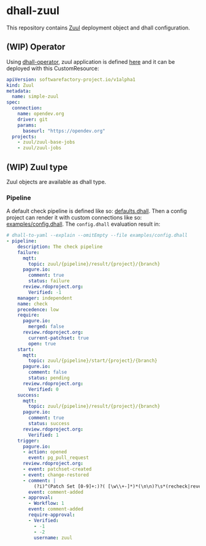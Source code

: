 # dhall-zuul

This repository contains [Zuul](https://zuul-ci.org) deployment object and dhall configuration.

## (WIP) Operator

Using [dhall-operator](https://github.com/TristanCacqueray/dhall-operator),
zuul application is defined [here](./operator/application/) and it can be deployed
with this CustomResource:

```yaml
apiVersion: softwarefactory-project.io/v1alpha1
kind: Zuul
metadata:
  name: simple-zuul
spec:
  connection:
    name: opendev.org
    driver: git
    params:
      baseurl: "https://opendev.org"
  projects:
    - zuul/zuul-base-jobs
    - zuul/zuul-jobs
```


## (WIP) Zuul type

Zuul objects are available as dhall type.

### Pipeline

A default check pipeline is defined like so: [defaults.dhall](./defaults.dhall).
Then a config project can render it with custom connections like so: [examples/config.dhall](./examples/config.dhall).
The `config.dhall` evaluation result in:

```yaml
# dhall-to-yaml --explain --omitEmpty --file examples/config.dhall
- pipeline:
    description: The check pipeline
    failure:
      mqtt:
        topic: zuul/{pipeline}/result/{project}/{branch}
      pagure.io:
        comment: true
        status: failure
      review.rdoproject.org:
        Verified: -1
    manager: independent
    name: check
    precedence: low
    require:
      pagure.io:
        merged: false
      review.rdoproject.org:
        current-patchset: true
        open: true
    start:
      mqtt:
        topic: zuul/{pipeline}/start/{project}/{branch}
      pagure.io:
        comment: false
        status: pending
      review.rdoproject.org:
        Verified: 0
    success:
      mqtt:
        topic: zuul/{pipeline}/result/{project}/{branch}
      pagure.io:
        comment: true
        status: success
      review.rdoproject.org:
        Verified: 1
    trigger:
      pagure.io:
      - action: opened
        event: pg_pull_request
      review.rdoproject.org:
      - event: patchset-created
      - event: change-restored
      - comment: |
          (?i)^(Patch Set [0-9]+:)?( [\w\\+-]*)*(\n\n)?\s*(recheck|reverify)
        event: comment-added
      - approval:
        - Workflow: 1
        event: comment-added
        require-approval:
        - Verified:
          - -1
          - -2
          username: zuul
```
